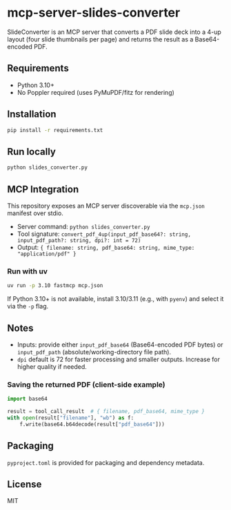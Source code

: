 # mcp-server-slides-converter

SlideConverter is an MCP server that converts a PDF slide deck into a 4-up layout (four slide thumbnails per page) and returns the result as a Base64-encoded PDF.

## Requirements
- Python 3.10+
- No Poppler required (uses PyMuPDF/fitz for rendering)

## Installation

```bash
pip install -r requirements.txt
```

## Run locally

```bash
python slides_converter.py
```

## MCP Integration

This repository exposes an MCP server discoverable via the `mcp.json` manifest over stdio.

- Server command: `python slides_converter.py`
- Tool signature: `convert_pdf_4up(input_pdf_base64?: string, input_pdf_path?: string, dpi?: int = 72)`
- Output: `{ filename: string, pdf_base64: string, mime_type: "application/pdf" }`

### Run with uv

```bash
uv run -p 3.10 fastmcp mcp.json
```

If Python 3.10+ is not available, install 3.10/3.11 (e.g., with `pyenv`) and select it via the `-p` flag.

## Notes

- Inputs: provide either `input_pdf_base64` (Base64-encoded PDF bytes) or `input_pdf_path` (absolute/working-directory file path).
- `dpi` default is 72 for faster processing and smaller outputs. Increase for higher quality if needed.

### Saving the returned PDF (client-side example)

```python
import base64

result = tool_call_result  # { filename, pdf_base64, mime_type }
with open(result["filename"], "wb") as f:
    f.write(base64.b64decode(result["pdf_base64"]))
```

## Packaging

`pyproject.toml` is provided for packaging and dependency metadata.

## License

MIT
